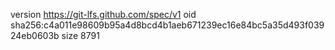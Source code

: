 version https://git-lfs.github.com/spec/v1
oid sha256:c4a011e98609b95a4d8bcd4b1aeb671239ec16e84bc5a35d493f03924eb0603b
size 8791
